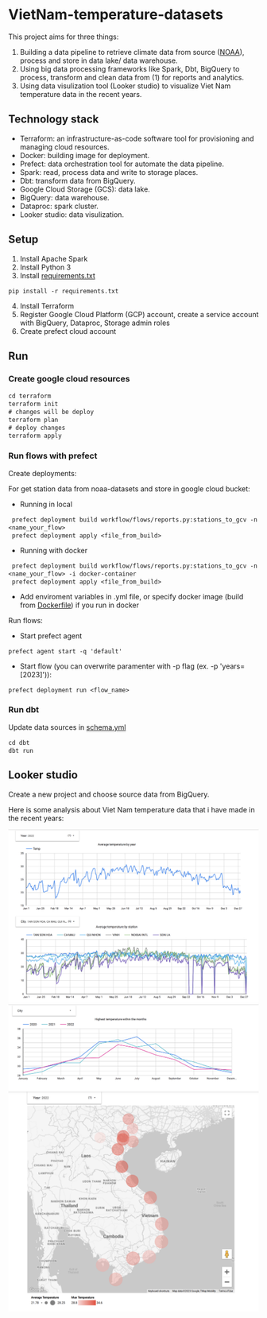 # VietNam-temperature-datasets

This project aims for three things:

1. Building a data pipeline to retrieve climate data from source ([NOAA](https://registry.opendata.aws/noaa-ghcn/)), process and store in data lake/ data warehouse.
2. Using big data processing frameworks like Spark, Dbt, BigQuery to process, transform and clean data from (1) for reports and analytics.
3. Using data visulization tool (Looker studio) to visualize Viet Nam temperature data in the recent years.

## Technology stack

- Terraform: an infrastructure-as-code software tool for provisioning and managing cloud resources.
- Docker: building image for deployment.
- Prefect: data orchestration tool for automate the data pipeline.
- Spark: read, process data and write to storage places.
- Dbt: transform data from BigQuery.
- Google Cloud Storage (GCS): data lake.
- BigQuery: data warehouse.
- Dataproc: spark cluster.
- Looker studio: data visulization.

## Setup
1. Install Apache Spark
2. Install Python 3
3. Install [requirements.txt](.github/requirements.txt)
```console
pip install -r requirements.txt
```
4. Install Terraform
5. Register Google Cloud Platform (GCP) account, create a service account with BigQuery, Dataproc, Storage admin roles
5. Create prefect cloud account

## Run

### Create google cloud resources
```console
cd terraform
terraform init
# changes will be deploy
terraform plan
# deploy changes
terraform apply
```

### Run flows with prefect
Create deployments:

For get station data from noaa-datasets and store in google cloud bucket:
- Running in local
```console
 prefect deployment build workflow/flows/reports.py:stations_to_gcv -n <name_your_flow>
 prefect deployment apply <file_from_build>
```
- Running with docker
```console
 prefect deployment build workflow/flows/reports.py:stations_to_gcv -n <name_your_flow> -i docker-container
 prefect deployment apply <file_from_build>
```
- Add enviroment variables in .yml file, or specify docker image (build from [Dockerfile](.github/Dockerfile)) if you run in docker

Run flows:
- Start prefect agent
```console
prefect agent start -q 'default' 
```

- Start flow (you can overwrite paramenter with -p flag (ex. -p 'years=[2023]')):
```console
prefect deployment run <flow_name>
```

### Run dbt
Update data sources in [schema.yml](.github/dbt/models/temperature/schema.yml)
```console
cd dbt
dbt run 
```

## Looker studio
Create a new project and choose source data from BigQuery.

Here is some analysis about Viet Nam temperature data that i have made in the recent years:

![tmp1](images/vietnam_tmp_1.png)
![tmp2](images/vietnam_tmp_2.png)
![tmp3](images/vietnam_tmp_3.png)